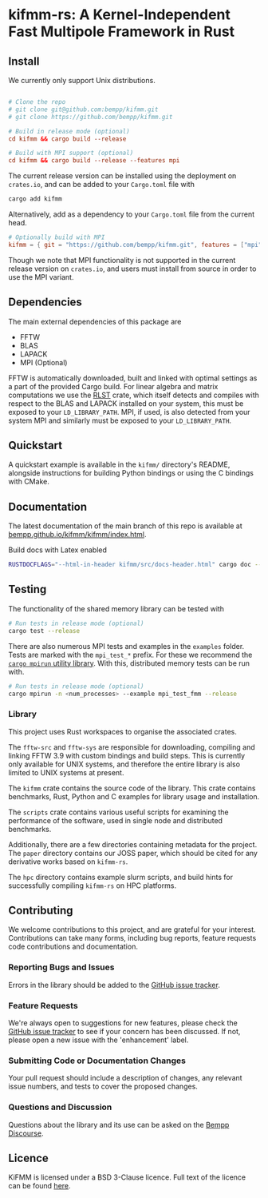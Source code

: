 # kifmm-rs: A Kernel-Independent Fast Multipole Framework in Rust

## Install


We currently only support Unix distributions.

```toml

# Clone the repo
# git clone git@github.com:bempp/kifmm.git
# git clone https://github.com/bempp/kifmm.git

# Build in release mode (optional)
cd kifmm && cargo build --release

# Build with MPI support (optional)
cd kifmm && cargo build --release --features mpi
```

The current release version can be installed using the deployment on `crates.io`, and can be added to your `Cargo.toml` file with

```bash
cargo add kifmm
```

Alternatively, add as a dependency to your `Cargo.toml` file from the current head.

```toml
# Optionally build with MPI
kifmm = { git = "https://github.com/bempp/kifmm.git", features = ["mpi"] }
```

Though we note that MPI functionality is not supported in the current release version on `crates.io`, and users must install from source in order to use the MPI variant.

## Dependencies

The main external dependencies of this package are

- FFTW
- BLAS
- LAPACK
- MPI (Optional)

FFTW is automatically downloaded, built and linked with optimal settings as a part of the provided Cargo build. For linear algebra and matrix computations we use the [RLST](https://github.com/linalg-rs/rlst/tree/main) crate, which itself detects and compiles with respect to the BLAS and LAPACK installed on your system, this must be exposed to your `LD_LIBRARY_PATH`. MPI, if used, is also detected from your system MPI and similarly must be exposed to your `LD_LIBRARY_PATH`.

## Quickstart

A quickstart example is available in the `kifmm/` directory's README, alongside instructions for building Python bindings or using the C bindings with CMake.

## Documentation
The latest documentation of the main branch of this repo is available at [bempp.github.io/kifmm/kifmm/index.html](https://bempp.github.io/kifmm/kifmm/index.html).

Build docs with Latex enabled

```bash
RUSTDOCFLAGS="--html-in-header kifmm/src/docs-header.html" cargo doc --no-deps
```

## Testing

The functionality of the shared memory library can be tested with

```bash
# Run tests in release mode (optional)
cargo test --release
```

There are also numerous MPI tests and examples in the `examples` folder. Tests are marked with the `mpi_test_*` prefix. For these we recommend the [`cargo mpirun` utility library](https://github.com/AndrewGaspar/cargo-mpirun). With this, distributed memory tests can be run with.

```bash
# Run tests in release mode (optional)
cargo mpirun -n <num_processes> --example mpi_test_fmm --release
```

### Library

This project uses Rust workspaces to organise the associated crates.

The `fftw-src` and `fftw-sys` are responsible for downloading, compiling and linking FFTW 3.9 with custom bindings and build steps. This is currently only available for UNIX systems, and therefore the entire library is also limited to UNIX systems at present.

The `kifmm` crate contains the source code of the library. This crate contains benchmarks, Rust, Python and C examples for library usage and installation.

The `scripts` crate contains various useful scripts for examining the performance of the software, used in single node and distributed benchmarks.

Additionally, there are a few directories containing metadata for the project. The `paper` directory contains our JOSS paper, which should be cited for any derivative works based on `kifmm-rs`.

The `hpc` directory contains example slurm scripts, and build hints for successfully compiling `kifmm-rs` on HPC platforms.

## Contributing

We welcome contributions to this project, and are grateful for your interest. Contributions can take many forms, including bug reports, feature requests code contributions and documentation.

### Reporting Bugs and Issues

Errors in the library should be added to the [GitHub issue tracker](https://github.com/bempp/kifmm/issues).

### Feature Requests

We're always open to suggestions for new features, please check the [GitHub issue tracker](https://github.com/bempp/kifmm/issues) to see if your concern has been discussed. If not, please open a new issue with the 'enhancement' label.


### Submitting Code or Documentation Changes

Your pull request should include a description of changes, any relevant issue numbers, and tests to cover the proposed changes.

### Questions and Discussion

Questions about the library and its use can be asked on the [Bempp Discourse](https://bempp.discourse.group).

## Licence
KiFMM is licensed under a BSD 3-Clause licence. Full text of the licence can be found [here](LICENSE.md).
